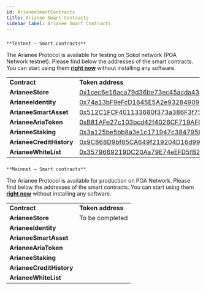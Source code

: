 ```yaml
---
id: ArianeeSmartContracts
title: Arianee Smart Contracts
sidebar_label: Arianee Smart Contracts
---
```



### 
    **Testnet – Smart contracts**

The Arianee Protocol is available for testing on Sokol network (POA Network testnet). Please find below the addresses of the smart contracts. You can start using them **<span style="text-decoration:underline;">right now</span>** without installing any software.

 


<table>
  <tr>
   <td><strong>Contract</strong>
   </td>
   <td><strong>Token address</strong>
   </td>
  </tr>
  <tr>
   <td><strong>ArianeeStore</strong>
   </td>
   <td><a href="https://blockscout.com/poa/sokol/address/0x1cec6e16aca79d36be73ec45acda43cfac647f4c/transactions">0x1cec6e16aca79d36be73ec45acda43cfac647f4c</a>
   </td>
  </tr>
  <tr>
   <td><strong>ArianeeIdentity</strong>
   </td>
   <td><a href="https://blockscout.com/poa/sokol/address/0x74a13bF9eFcD1845E5A2e932849094585AA3BCF9/transactions">0x74a13bF9eFcD1845E5A2e932849094585AA3BCF9</a>
   </td>
  </tr>
  <tr>
   <td><strong>ArianeeSmartAsset</strong>
   </td>
   <td><a href="https://blockscout.com/poa/sokol/address/0x512C1FCF401133680f373a386F3f752b98070BC5/transactions">0x512C1FCF401133680f373a386F3f752b98070BC5</a>
   </td>
  </tr>
  <tr>
   <td><strong>ArianeeAriaToken</strong>
   </td>
   <td><a href="https://blockscout.com/poa/sokol/address/0xB81AFe27c103bcd42f4026CF719AF6D802928765/transactions">0xB81AFe27c103bcd42f4026CF719AF6D802928765</a>
   </td>
  </tr>
  <tr>
   <td><strong>ArianeeStaking</strong>
   </td>
   <td><a href="https://blockscout.com/poa/sokol/address/0x3a125be5bb8a3e1c171947c384795b4a488b74a0/transactions">0x3a125be5bb8a3e1c171947c384795b4a488b74a0</a>
   </td>
  </tr>
  <tr>
   <td><strong>ArianeeCreditHistory</strong>
   </td>
   <td><a href="https://blockscout.com/poa/sokol/address/0x9C868D9bf85CA649f219204D16d99A240cB1F011/transactions">0x9C868D9bf85CA649f219204D16d99A240cB1F011</a>
   </td>
  </tr>
  <tr>
   <td><strong>ArianeeWhiteList</strong>
   </td>
   <td><a href="https://blockscout.com/poa/sokol/address/0x3579669219DC20Aa79E74eEFD5fB2EcB0CE5fE0D/transactions">0x3579669219DC20Aa79E74eEFD5fB2EcB0CE5fE0D</a>
   </td>
  </tr>
</table>


 


### 
    **Mainnet – Smart contracts**

The Arianee Protocol is available for production on POA Network. Please find below the addresses of the smart contracts. You can start using them **<span style="text-decoration:underline;">right now</span>** without installing any software.

 


<table>
  <tr>
   <td><strong>Contract</strong>
   </td>
   <td><strong>Token address</strong>
   </td>
  </tr>
  <tr>
   <td><strong>ArianeeStore</strong>
   </td>
   <td>To be completed
   </td>
  </tr>
  <tr>
   <td><strong>ArianeeIdentity</strong>
   </td>
   <td> 
   </td>
  </tr>
  <tr>
   <td><strong>ArianeeSmartAsset</strong>
   </td>
   <td> 
   </td>
  </tr>
  <tr>
   <td><strong>ArianeeAriaToken</strong>
   </td>
   <td> 
   </td>
  </tr>
  <tr>
   <td><strong>ArianeeStaking</strong>
   </td>
   <td> 
   </td>
  </tr>
  <tr>
   <td><strong>ArianeeCreditHistory</strong>
   </td>
   <td> 
   </td>
  </tr>
  <tr>
   <td><strong>ArianeeWhiteList</strong>
   </td>
   <td> 
   </td>
  </tr>
</table>


 
